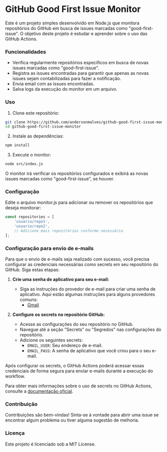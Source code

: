 # GitHub Good First Issue Monitor

Este é um projeto simples desenvolvido em Node.js que monitora repositórios do GitHub em busca de issues marcadas como "good-first-issue". O objetivo deste projeto é estudar e aprender sobre o uso das GitHub Actions.

### Funcionalidades

- Verifica regularmente repositórios específicos em busca de novas issues marcadas como "good-first-issue".
- Registra as issues encontradas para garantir que apenas as novas issues sejam contabilizadas para fazer a notificação.
- Envia email com as issues encontradas.
- Salva logs da execução do monitor em um arquivo.

### Uso

1. Clone este repositório:

```bash
git clone https://github.com/andersonmalves/github-good-first-issue-monitor.git
cd github-good-first-issue-monitor
```

2. Instale as dependências:

```bash
npm install
```

3. Execute o monitor:

```bash
node src/index.js
```

O monitor irá verificar os repositórios configurados e exibirá as novas issues marcadas como "good-first-issue", se houver.

### Configuração

Edite o arquivo monitor.js para adicionar ou remover os repositórios que deseja monitorar:

```js
const repositories = [
    'usuario/repo1',
    'usuario/repo2',
    // Adicione mais repositórios conforme necessário
];
```

### Configuração para envio de e-mails

Para que o envio de e-mails seja realizado com sucesso, você precisa configurar as credenciais necessárias como secrets em seu repositório do GitHub. Siga estas etapas:

1. **Crie uma senha de aplicativo para seu e-mail:**
   - Siga as instruções do provedor de e-mail para criar uma senha de aplicativo. Aqui estão algumas instruções para alguns provedores comuns:
     - [Gmail](https://atendimento.tecnospeed.com.br/hc/pt-br/articles/4418115119127-Como-criar-senha-de-aplicativo-para-email)

2. **Configure os secrets no repositório GitHub:**
   - Acesse as configurações do seu repositório no GitHub.
   - Navegue até a seção "Secrets" ou "Segredos" nas configurações do repositório.
   - Adicione os seguintes secrets:
     - `EMAIL_USER`: Seu endereço de e-mail.
     - `EMAIL_PASS`: A senha de aplicativo que você criou para o seu e-mail.

Após configurar os secrets, o GitHub Actions poderá acessar essas credenciais de forma segura para enviar e-mails durante a execução do workflow.

Para obter mais informações sobre o uso de secrets no GitHub Actions, consulte a [documentação oficial](https://docs.github.com/pt/actions/security-guides/using-secrets-in-github-actions).

### Contribuição
Contribuições são bem-vindas! Sinta-se à vontade para abrir uma issue se encontrar algum problema ou tiver alguma sugestão de melhoria.

### Licença
Este projeto é licenciado sob a MIT License.
